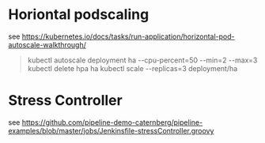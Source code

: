 # Horiontal podscaling

see https://kubernetes.io/docs/tasks/run-application/horizontal-pod-autoscale-walkthrough/ 
> kubectl autoscale deployment ha  --cpu-percent=50 --min=2 --max=3
> kubectl delete hpa ha
> kubectl scale --replicas=3 deployment/ha

# Stress Controller 

see https://github.com/pipeline-demo-caternberg/pipeline-examples/blob/master/jobs/Jenkinsfile-stressController.groovy